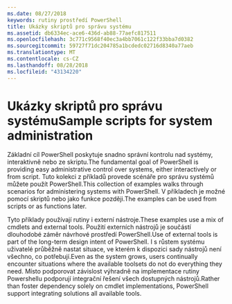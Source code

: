 ```yaml
---
ms.date: 08/27/2018
keywords: rutiny prostředí PowerShell
title: Ukázky skriptů pro správu systému
ms.assetid: db6334ec-ace6-436d-ab88-77aefc817511
ms.openlocfilehash: 3c771c9568f40ec3a4bb7061c122f33bba7d0382
ms.sourcegitcommit: 59727f71dc204785a1bcdedc02716d8340a77aeb
ms.translationtype: MT
ms.contentlocale: cs-CZ
ms.lasthandoff: 08/28/2018
ms.locfileid: "43134220"
---
```

# <a name="sample-scripts-for-system-administration"></a><span data-ttu-id="8acdc-103">Ukázky skriptů pro správu systému</span><span class="sxs-lookup"><span data-stu-id="8acdc-103">Sample scripts for system administration</span></span>

<span data-ttu-id="8acdc-104">Základní cíl PowerShell poskytuje snadno správní kontrolu nad systémy, interaktivně nebo ze skriptu.</span><span class="sxs-lookup"><span data-stu-id="8acdc-104">The fundamental goal of PowerShell is providing easy administrative control over systems, either interactively or from script.</span></span> <span data-ttu-id="8acdc-105">Tuto kolekci z příkladů provede scénáře pro správu systémů můžete použít PowerShell.</span><span class="sxs-lookup"><span data-stu-id="8acdc-105">This collection of examples walks through scenarios for administering systems with PowerShell.</span></span> <span data-ttu-id="8acdc-106">V příkladech je možné pomocí skriptů nebo jako funkce později.</span><span class="sxs-lookup"><span data-stu-id="8acdc-106">The examples can be used from scripts or as functions later.</span></span>

<span data-ttu-id="8acdc-107">Tyto příklady používají rutiny i externí nástroje.</span><span class="sxs-lookup"><span data-stu-id="8acdc-107">These examples use a mix of cmdlets and external tools.</span></span> <span data-ttu-id="8acdc-108">Použití externích nástrojů je součástí dlouhodobé záměr návrhové prostředí PowerShell.</span><span class="sxs-lookup"><span data-stu-id="8acdc-108">Use of external tools is part of the long-term design intent of PowerShell.</span></span> <span data-ttu-id="8acdc-109">I s růstem systému uživatelé průběžně nastat situace, ve kterém k dispozici sady nástrojů není všechno, co potřebují.</span><span class="sxs-lookup"><span data-stu-id="8acdc-109">Even as the system grows, users continually encounter situations where the available toolsets do not do everything they need.</span></span> <span data-ttu-id="8acdc-110">Místo podporovat závislost výhradně na implementace rutiny Powershellu podporují integrační řešení všech dostupných nástrojů.</span><span class="sxs-lookup"><span data-stu-id="8acdc-110">Rather than foster dependency solely on cmdlet implementations, PowerShell support integrating solutions all available tools.</span></span>